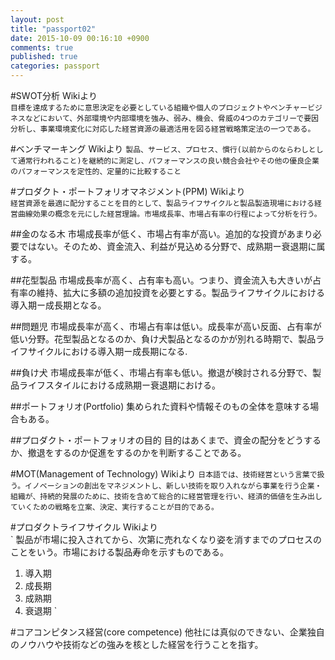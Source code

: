 ```yaml
---
layout: post
title: "passport02"
date: 2015-10-09 00:16:10 +0900
comments: true
published: true
categories: passport
---
```

#SWOT分析
Wikiより  
`
目標を達成するために意思決定を必要としている組織や個人のプロジェクトやベンチャービジネスなどにおいて、外部環境や内部環境を強み、弱み、機会、脅威の4つのカテゴリーで要因分析し、事業環境変化に対応した経営資源の最適活用を図る経営戦略策定法の一つである。
`

#ベンチマーキング
Wikiより
`
製品、サービス、プロセス、慣行(以前からのならわしとして通常行われること)を継続的に測定し、パフォーマンスの良い競合会社やその他の優良企業のパフォーマンスを定性的、定量的に比較すること
`

#プロダクト・ポートフォリオマネジメント(PPM)
Wikiより  
`
経営資源を最適に配分することを目的として、製品ライフサイクルと製品製造現場における経営曲線効果の概念を元にした経営理論。市場成長率、市場占有率の行程によって分析を行う。
`

##金のなる木
市場成長率が低く、市場占有率が高い。追加的な投資があまり必要ではない。そのため、資金流入、利益が見込める分野で、成熟期ー衰退期に属する。

##花型製品
市場成長率が高く、占有率も高い。つまり、資金流入も大きいが占有率の維持、拡大に多額の追加投資を必要とする。製品ライフサイクルにおける導入期ー成長期となる。

##問題児
市場成長率が高く、市場占有率は低い。成長率が高い反面、占有率が低い分野。花型製品となるのか、負け犬製品となるのかが別れる時期で、製品ライフサイクルにおける導入期ー成長期になる.

##負け犬
市場成長率が低く、市場占有率も低い。撤退が検討される分野で、製品ライフスタイルにおける成熟期ー衰退期における。

##ポートフォリオ(Portfolio)
集められた資料や情報そのもの全体を意味する場合もある。

##プロダクト・ポートフォリオの目的
目的はあくまで、資金の配分をどうするか、撤退をするのか促進をするのかを判断することである。

#MOT(Management of Technology)
Wikiより
`
日本語では、技術経営という言葉で扱う。イノベーションの創出をマネジメントし、新しい技術を取り入れながら事業を行う企業・組織が、持続的発展のために、技術を含めて総合的に経営管理を行い、経済的価値を生み出していくための戦略を立案、決定、実行することが目的である。
`

#プロダクトライフサイクル
Wikiより  
`
製品が市場に投入されてから、次第に売れなくなり姿を消すまでのプロセスのことをいう。市場における製品寿命を示すものである。  
1. 導入期  
2. 成長期  
3. 成熟期  
4. 衰退期
`

#コアコンピタンス経営(core competence)
他社には真似のできない、企業独自のノウハウや技術などの強みを核とした経営を行うことを指す。

